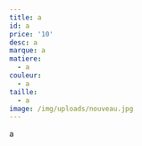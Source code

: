 ```yaml
---
title: a
id: a
price: '10'
desc: a
marque: a
matiere:
  - a
couleur:
  - a
taille:
  - a
image: /img/uploads/nouveau.jpg
---
```

a
